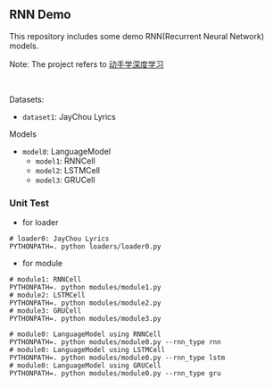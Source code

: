 ## RNN Demo

This repository includes some demo RNN(Recurrent Neural Network) models.

Note: The project refers to [动手学深度学习](https://zh.d2l.ai/)

<br/>

Datasets:

* `dataset1`: JayChou Lyrics

Models

* `model0`: LanguageModel
    * `model1`: RNNCell
    * `model2`: LSTMCell
    * `model3`: GRUCell

### Unit Test

* for loader

```shell
# loader0: JayChou Lyrics
PYTHONPATH=. python loaders/loader0.py
```

* for module

```shell
# module1: RNNCell
PYTHONPATH=. python modules/module1.py
# module2: LSTMCell
PYTHONPATH=. python modules/module2.py
# module3: GRUCell
PYTHONPATH=. python modules/module3.py
```

```shell
# module0: LanguageModel using RNNCell
PYTHONPATH=. python modules/module0.py --rnn_type rnn
# module0: LanguageModel using LSTMCell
PYTHONPATH=. python modules/module0.py --rnn_type lstm
# module0: LanguageModel using GRUCell
PYTHONPATH=. python modules/module0.py --rnn_type gru
```
